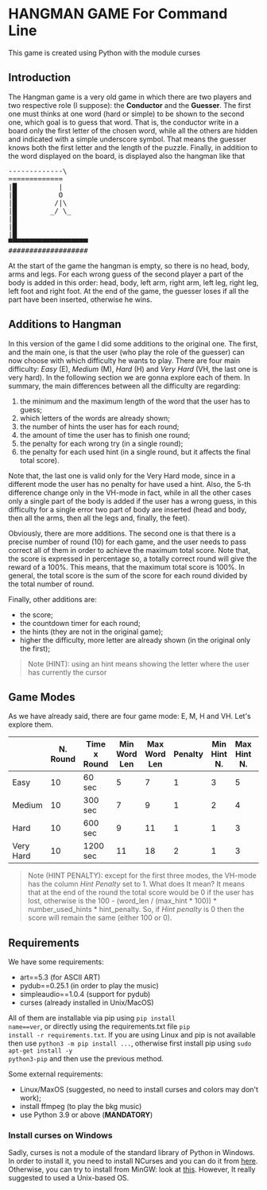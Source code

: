 # HANGMAN GAME For Command Line

This game is created using Python with the module curses

## Introduction
The Hangman game is a very old game in which there are two players and two respective role (I suppose): the **Conductor** and the **Guesser**. The first one must thinks at one word (hard or simple) to be shown to the second one, which goal is to guess that word. That is, the conductor write in a board only the first letter of the chosen word, while all the others are hidden and indicated with a simple underscore symbol. That means the guesser knows both the first letter and the length of the puzzle. Finally, in addition to the word displayed on the board, is displayed also the hangman like that

<pre>
-------------\
=============
|█          |
|█          O
|█         /|\
|█        _/ \_
|█
|█
|█
▀▀▀▀▀▀▀▀▀▀▀▀▀▀▀▀▀▀▀
###################
</pre>

At the start of the game the hangman is empty, so there is no head, body, arms and legs. For each wrong guess of the second player a part of the body is added in this order: head, body, left arm, right arm, left leg, right leg, left foot and right foot. At the end of the game, the guesser loses if all the part have been inserted, otherwise he wins.

## Additions to Hangman
In this version of the game I did some additions to the original one. The first, and the main one, is that the user (who play the role of the guesser) can now choose with which difficulty he wants to play. There are four main difficulty: *Easy* (E), *Medium* (M), *Hard* (H) and *Very Hard* (VH, the last one is very hard). In the following section we are gonna explore each of them. In summary, the main differences between all the difficulty are regarding:

1. the minimum and the maximum length of the word that the user has to guess;
2. which letters of the words are already shown;
3. the number of hints the user has for each round;
4. the amount of time the user has to finish one round;
5. the penalty for each wrong try (in a single round);
6. the penalty for each used hint (in a single round, but it affects the final total score).

Note that, the last one is valid only for the Very Hard mode, since in a different mode the user has no penalty for have used a hint. Also, the 5-th difference change only in the VH-mode in fact, while in all the other cases only a single part of the body is added if the user has a wrong guess, in this difficulty for a single error two part of body are inserted (head and body, then all the arms, then all the legs and, finally, the feet).

Obviously, there are more additions. The second one is that there is a precise number of round (10) for each game, and the user needs to pass correct all of them in order to achieve the maximum total score. Note that, the score is expressed in percentage so, a totally correct round will give the reward of a 100%. This means, that the maximum total score is 100%. In general, the total score is the sum of the score for each round divided by the total number of round. 

Finally, other additions are:
+ the score;
+ the countdown timer for each round;
+ the hints (they are not in the original game);
+ higher the difficulty, more letter are already shown (in the original only the first);

> Note (HINT): using an hint means showing the letter where the user has currently the cursor

## Game Modes
As we have already said, there are four game mode: E, M, H and VH. Let's explore them.

|           | N. Round | Time x Round | Min Word Len | Max Word Len | Penalty | Min Hint N. | Max Hint N. | Hint Penalty |
|-----------|----------|--------------|--------------|--------------|---------|-------------|-------------|--------------|
| Easy      |    10    |    60 sec    |       5      |       7      |    1    |      3      |      5      |       0      |
| Medium    |    10    |    300 sec   |       7      |       9      |    1    |      2      |      4      |       0      |
| Hard      |    10    |    600 sec   |       9      |      11      |    1    |      1      |      3      |       0      |
| Very Hard |    10    |   1200 sec   |      11      |      18      |    2    |      1      |      3      |       1      |

> Note (HINT PENALTY): except for the first three modes, the VH-mode has the column _Hint Penalty_ set to 1. What does It mean? It means that at the end of the round the total score would be 0 if the user has lost, otherwise is the 100 - (word_len / (max_hint * 100)) * number_used_hints * hint_penalty. So, if *Hint penalty* is 0 then the score will remain the same (either 100 or 0). 


## Requirements
We have some requirements:
+ art==5.3 (for ASCII ART)
+ pydub==0.25.1 (in order to play the music)
+ simpleaudio==1.0.4 (support for pydub)
+ curses (already installed in Unix/MacOS)

All of them are installable via pip using <code>pip install name==ver</code>, or directly using the requirements.txt file <code>pip install -r requirements.txt</code>. If you are using Linux and pip is not available then use <code>python3 -m pip install ...</code>, otherwise first install pip using <code>sudo apt-get install -y python3-pip</code> and then use the previous method. 

Some external requirements:
+ Linux/MaxOS (suggested, no need to install curses and colors may don't work);
+ install ffmpeg (to play the bkg music)
+ use Python 3.9 or above (**MANDATORY**)

### Install curses on Windows
Sadly, curses is not a module of the standard library of Python in Windows. In order to install it, you need to install NCurses and you can do it from [here](https://invisible-island.net/ncurses/). Otherwise, you can try to install from MinGW: look at [this](https://e-l.unifi.it/pluginfile.php/805205/mod_resource/content/0/ncurses%20installation%20-%20en.pdf). However, It really suggested to used a Unix-based OS.